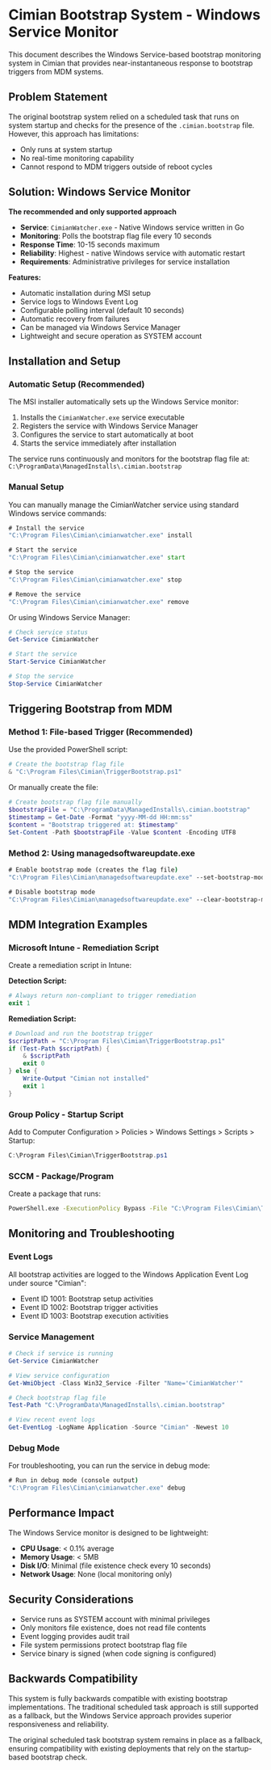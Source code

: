 # Cimian Bootstrap System - Windows Service Monitor

This document describes the Windows Service-based bootstrap monitoring system in Cimian that provides near-instantaneous response to bootstrap triggers from MDM systems.

## Problem Statement

The original bootstrap system relied on a scheduled task that runs on system startup and checks for the presence of the `.cimian.bootstrap` file. However, this approach has limitations:

- Only runs at system startup
- No real-time monitoring capability
- Cannot respond to MDM triggers outside of reboot cycles

## Solution: Windows Service Monitor

**The recommended and only supported approach**

- **Service**: `CimianWatcher.exe` - Native Windows service written in Go
- **Monitoring**: Polls the bootstrap flag file every 10 seconds
- **Response Time**: 10-15 seconds maximum
- **Reliability**: Highest - native Windows service with automatic restart
- **Requirements**: Administrative privileges for service installation

**Features:**
- Automatic installation during MSI setup
- Service logs to Windows Event Log
- Configurable polling interval (default 10 seconds)
- Automatic recovery from failures
- Can be managed via Windows Service Manager
- Lightweight and secure operation as SYSTEM account

## Installation and Setup

### Automatic Setup (Recommended)

The MSI installer automatically sets up the Windows Service monitor:

1. Installs the `CimianWatcher.exe` service executable
2. Registers the service with Windows Service Manager
3. Configures the service to start automatically at boot
4. Starts the service immediately after installation

The service runs continuously and monitors for the bootstrap flag file at:
`C:\ProgramData\ManagedInstalls\.cimian.bootstrap`

### Manual Setup

You can manually manage the CimianWatcher service using standard Windows service commands:

```cmd
# Install the service
"C:\Program Files\Cimian\cimianwatcher.exe" install

# Start the service
"C:\Program Files\Cimian\cimianwatcher.exe" start

# Stop the service
"C:\Program Files\Cimian\cimianwatcher.exe" stop

# Remove the service
"C:\Program Files\Cimian\cimianwatcher.exe" remove
```

Or using Windows Service Manager:
```powershell
# Check service status
Get-Service CimianWatcher

# Start the service
Start-Service CimianWatcher

# Stop the service
Stop-Service CimianWatcher
```

## Triggering Bootstrap from MDM

### Method 1: File-based Trigger (Recommended)

Use the provided PowerShell script:
```powershell
# Create the bootstrap flag file
& "C:\Program Files\Cimian\TriggerBootstrap.ps1"
```

Or manually create the file:
```powershell
# Create bootstrap flag file manually
$bootstrapFile = "C:\ProgramData\ManagedInstalls\.cimian.bootstrap"
$timestamp = Get-Date -Format "yyyy-MM-dd HH:mm:ss"
$content = "Bootstrap triggered at: $timestamp"
Set-Content -Path $bootstrapFile -Value $content -Encoding UTF8
```

### Method 2: Using managedsoftwareupdate.exe

```cmd
# Enable bootstrap mode (creates the flag file)
"C:\Program Files\Cimian\managedsoftwareupdate.exe" --set-bootstrap-mode

# Disable bootstrap mode
"C:\Program Files\Cimian\managedsoftwareupdate.exe" --clear-bootstrap-mode
```

## MDM Integration Examples

### Microsoft Intune - Remediation Script

Create a remediation script in Intune:

**Detection Script:**
```powershell
# Always return non-compliant to trigger remediation
exit 1
```

**Remediation Script:**
```powershell
# Download and run the bootstrap trigger
$scriptPath = "C:\Program Files\Cimian\TriggerBootstrap.ps1"
if (Test-Path $scriptPath) {
    & $scriptPath
    exit 0
} else {
    Write-Output "Cimian not installed"
    exit 1
}
```

### Group Policy - Startup Script

Add to Computer Configuration > Policies > Windows Settings > Scripts > Startup:

```powershell
C:\Program Files\Cimian\TriggerBootstrap.ps1
```

### SCCM - Package/Program

Create a package that runs:
```cmd
PowerShell.exe -ExecutionPolicy Bypass -File "C:\Program Files\Cimian\TriggerBootstrap.ps1"
```

## Monitoring and Troubleshooting

### Event Logs

All bootstrap activities are logged to the Windows Application Event Log under source "Cimian":

- Event ID 1001: Bootstrap setup activities
- Event ID 1002: Bootstrap trigger activities  
- Event ID 1003: Bootstrap execution activities

### Service Management

```powershell
# Check if service is running
Get-Service CimianWatcher

# View service configuration
Get-WmiObject -Class Win32_Service -Filter "Name='CimianWatcher'"

# Check bootstrap flag file
Test-Path "C:\ProgramData\ManagedInstalls\.cimian.bootstrap"

# View recent event logs
Get-EventLog -LogName Application -Source "Cimian" -Newest 10
```

### Debug Mode

For troubleshooting, you can run the service in debug mode:

```cmd
# Run in debug mode (console output)
"C:\Program Files\Cimian\cimianwatcher.exe" debug
```

## Performance Impact

The Windows Service monitor is designed to be lightweight:

- **CPU Usage**: < 0.1% average
- **Memory Usage**: < 5MB 
- **Disk I/O**: Minimal (file existence check every 10 seconds)
- **Network Usage**: None (local monitoring only)

## Security Considerations

- Service runs as SYSTEM account with minimal privileges
- Only monitors file existence, does not read file contents
- Event logging provides audit trail
- File system permissions protect bootstrap flag file
- Service binary is signed (when code signing is configured)

## Backwards Compatibility

This system is fully backwards compatible with existing bootstrap implementations. The traditional scheduled task approach is still supported as a fallback, but the Windows Service approach provides superior responsiveness and reliability.

The original scheduled task bootstrap system remains in place as a fallback, ensuring compatibility with existing deployments that rely on the startup-based bootstrap check.
